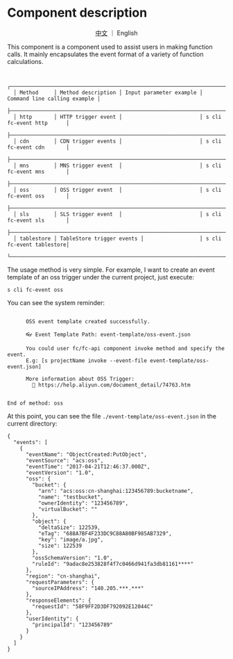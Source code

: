 # Component description

<center><a href="readme.md">中文</a> ｜ English </center>


This component is a component used to assist users in making function calls. It mainly encapsulates the event format of a variety of function calculations.

````

  ┌─────────────────────────────────────────────────────────────────────────────────────┐
  │ Method     │ Method description │ Input parameter example │ Command line calling example │
  ├──────────────────────────────────────────────────────────────────────────────────────┤
  │ http       │ HTTP trigger event │                         │ s cli fc-event http      │
  ├──────────────────────────────────────────────────────────────────────────────────────┤
  │ cdn        │ CDN trigger events │                         │ s cli fc-event cdn       │
  ├──────────────────────────────────────────────────────────────────────────────────────┤
  │ mns        │ MNS trigger event  │                         │ s cli fc-event mns       │
  ├──────────────────────────────────────────────────────────────────────────────────────┤
  │ oss        │ OSS trigger event  │                         │ s cli fc-event oss       │
  ├──────────────────────────────────────────────────────────────────────────────────────┤
  │ sls        │ SLS trigger event  │                         │ s cli fc-event sls       │
  ├──────────────────────────────────────────────────────────────────────────────────────┤
  │ tablestore │ TableStore trigger events │                  │ s cli fc-event tablestore│
  └──────────────────────────────────────────────────────────────────────────────────────┘
````

The usage method is very simple. For example, I want to create an event template of an oss trigger under the current project, just execute:

````
s cli fc-event oss
````

You can see the system reminder:

````

      OSS event template created successfully.
      
      👓 Event Template Path: event-template/oss-event.json
      
      You could user fc/fc-api component invoke method and specify the event.
      E.g: [s projectName invoke --event-file event-template/oss-event.json]
      
      More information about OSS Trigger:
        📝 https://help.aliyun.com/document_detail/74763.htm
      
      
End of method: oss
````

At this point, you can see the file `./event-template/oss-event.json` in the current directory:

````
{
  "events": [
    {
      "eventName": "ObjectCreated:PutObject",
      "eventSource": "acs:oss",
      "eventTime": "2017-04-21T12:46:37.000Z",
      "eventVersion": "1.0",
      "oss": {
        "bucket": {
          "arn": "acs:oss:cn-shanghai:123456789:bucketname",
          "name": "testbucket",
          "ownerIdentity": "123456789",
          "virtualBucket": ""
        },
        "object": {
          "deltaSize": 122539,
          "eTag": "688A7BF4F233DC9C88A80BF985AB7329",
          "key": "image/a.jpg",
          "size": 122539
        },
        "ossSchemaVersion": "1.0",
        "ruleId": "9adac8e253828f4f7c0466d941fa3db81161****"
      },
      "region": "cn-shanghai",
      "requestParameters": {
        "sourceIPAddress": "140.205.***.***"
      },
      "responseElements": {
        "requestId": "58F9FF2D3DF792092E12044C"
      },
      "userIdentity": {
        "principalId": "123456789"
      }
    }
  ]
}
````